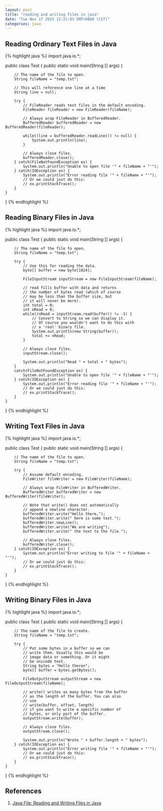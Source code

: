 ```yaml
---
layout: post
title: "reading and writing files in java"
date: "Tue Nov 17 2015 12:21:03 GMT+0800 (CST)"
categories: java
---
```


Reading Ordinary Text Files in Java
-----

{% highlight java  %}
import java.io.*;

public class Test {
    public static void main(String [] args) {

        // The name of the file to open.
        String fileName = "temp.txt";

        // This will reference one line at a time
        String line = null;

        try {
            // FileReader reads text files in the default encoding.
            FileReader fileReader = new FileReader(fileName);

            // Always wrap FileReader in BufferedReader.
            BufferedReader bufferedReader = new BufferedReader(fileReader);

            while((line = bufferedReader.readLine()) != null) {
                System.out.println(line);
            }

            // Always close files.
            bufferedReader.close();
        } catch(FileNotFoundException ex) {
            System.out.println("Unable to open file '" + fileName + "'");
        } catch(IOException ex) {
            System.out.println("Error reading file '" + fileName + "'");
            // Or we could just do this:
            // ex.printStackTrace();
        }
    }
}
{% endhighlight %}

Reading Binary Files in Java
-----

{% highlight java %}
import java.io.*;

public class Test {
    public static void main(String [] args) {

        // The name of the file to open.
        String fileName = "temp.txt";

        try {
            // Use this for reading the data.
            byte[] buffer = new byte[1024];

            FileInputStream inputStream = new FileInputStream(fileName);

            // read fills buffer with data and returns
            // the number of bytes read (which of course
            // may be less than the buffer size, but
            // it will never be more).
            int total = 0;
            int nRead = 0;
            while((nRead = inputStream.read(buffer)) != -1) {
                // Convert to String so we can display it.
                // Of course you wouldn't want to do this with
                // a 'real' binary file.
                System.out.println(new String(buffer));
                total += nRead;
            }

            // Always close files.
            inputStream.close();

            System.out.println("Read " + total + " bytes");
        }
        catch(FileNotFoundException ex) {
            System.out.println("Unable to open file '" + fileName + "'");
        } catch(IOException ex) {
            System.out.println("Error reading file '" + fileName + "'");
            // Or we could just do this:
            // ex.printStackTrace();
        }
    }
}
{% endhighlight %}

Writing Text Files in Java
-----


{% highlight java %}
import java.io.*;

public class Test {
    public static void main(String [] args) {

        // The name of the file to open.
        String fileName = "temp.txt";

        try {
            // Assume default encoding.
            FileWriter fileWriter = new FileWriter(fileName);

            // Always wrap FileWriter in BufferedWriter.
            BufferedWriter bufferedWriter = new BufferedWriter(fileWriter);

            // Note that write() does not automatically
            // append a newline character.
            bufferedWriter.write("Hello there,");
            bufferedWriter.write(" here is some text.");
            bufferedWriter.newLine();
            bufferedWriter.write("We are writing");
            bufferedWriter.write(" the text to the file.");

            // Always close files.
            bufferedWriter.close();
        } catch(IOException ex) {
            System.out.println("Error writing to file '" + fileName + "'");
            // Or we could just do this:
            // ex.printStackTrace();
        }
    }
}
{% endhighlight %}

Writing Binary Files in Java
-----

{% highlight java %}
import java.io.*;

public class Test {
    public static void main(String [] args) {

        // The name of the file to create.
        String fileName = "temp.txt";

        try {
            // Put some bytes in a buffer so we can
            // write them. Usually this would be
            // image data or something. Or it might
            // be unicode text.
            String bytes = "Hello theren";
            byte[] buffer = bytes.getBytes();

            FileOutputStream outputStream = new FileOutputStream(fileName);

            // write() writes as many bytes from the buffer
            // as the length of the buffer. You can also
            // use
            // write(buffer, offset, length)
            // if you want to write a specific number of
            // bytes, or only part of the buffer.
            outputStream.write(buffer);

            // Always close files.
            outputStream.close();

            System.out.println("Wrote " + buffer.length + " bytes");
        } catch(IOException ex) {
            System.out.println("Error writing file '" + fileName + "'");
            // Or we could just do this:
            // ex.printStackTrace();
        }
    }
}
{% endhighlight %}

References
-----

1. [Java File: Reading and Writing Files in Java](https://www.caveofprogramming.com/java/java-file-reading-and-writing-files-in-java.html)
